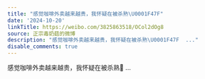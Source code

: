 ```yaml
---
title: "感觉咖啡外卖越来越贵，我怀疑在被杀熟\U0001F47F"
date: '2024-10-20'
linkTitle: https://weibo.com/3825863518/OCol2dOg8
source: 正宗毒奶菇的微博
description: "感觉咖啡外卖越来越贵，我怀疑在被杀熟\U0001F47F  ..."
disable_comments: true
---
```

感觉咖啡外卖越来越贵，我怀疑在被杀熟👿  ...